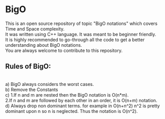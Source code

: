 # BigO
This is an open source repository of topic "BigO notations" which covers Time and Space complexity.<br>
It was written using C++ language. It was meant to be beginner friendly.<br>
It is highly recommended to go-through all the code to get a better understanding about BigO notations.<br> 
You are always welcome to contribute to this repository.

<h2>Rules of BigO:</h2><br>
<p1>a) BigO always considers the worst cases.<br>
b) Remove the Constants<br>
c) 1.If n and m are nested then the BigO notation is O(n*m).<br>
   2.If n and m are followed by each other in an order, it is O(n+m) notation.<br>
d) Always drop non dominant terms. for example in O(n+n^2) n^2 is pretty dominant upon n so n is neglected. Thus the notation is O(n^2).<br></p1>

